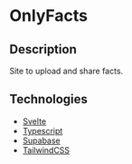 # OnlyFacts

## Description

Site to upload and share facts.

## Technologies

- [Svelte](https://svelte.dev/)
- [Typescript](https://www.typescriptlang.org/)
- [Supabase](https://supabase.io/)
- [TailwindCSS](https://tailwindcss.com/)
